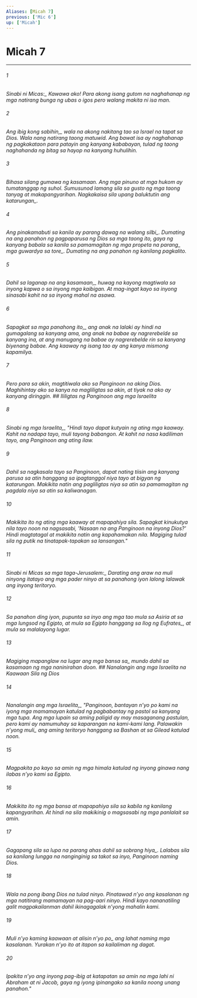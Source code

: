 ```yaml
---
Aliases: [Micah 7]
previous: ['Mic 6']
up: ['Micah']
---
```

# Micah 7

***






















###### 1 










<i class="trans-change">Sinabi ni Micas:_ Kawawa ako! Para akong isang gutom na naghahanap ng mga natirang bunga ng ubas o igos pero walang makita ni isa man. 





















###### 2 










<i class="trans-change">Ang ibig kong sabihin,_ wala na akong nakitang tao sa Israel na tapat sa Dios. Wala nang natirang taong matuwid. Ang bawat isa ay naghahanap ng pagkakataon para patayin ang kanyang kababayan, tulad ng taong naghahanda ng bitag sa hayop na kanyang huhulihin. 





















###### 3 










Bihasa silang gumawa ng kasamaan. Ang mga pinuno at mga hukom ay tumatanggap ng suhol. Sumusunod lamang sila sa gusto ng mga taong tanyag at makapangyarihan. Nagkakaisa sila <i class="trans-change">upang baluktutin ang katarungan_. 





















###### 4 










Ang pinakamabuti sa kanila ay parang dawag <i class="trans-change">na walang silbi_. Dumating na ang panahon ng pagpaparusa ng Dios sa mga taong ito, gaya ng kanyang babala sa kanila sa pamamagitan ng <i class="trans-change">mga propeta na parang_ mga guwardya <i class="trans-change">sa tore_. Dumating na ang panahon ng kanilang pagkalito. 





















###### 5 










<i class="trans-change">Dahil sa laganap na ang kasamaan,_ huwag na kayong magtiwala sa inyong kapwa o sa inyong mga kaibigan. At mag-ingat kayo sa inyong sinasabi kahit na sa inyong mahal na asawa. 





















###### 6 










Sapagkat <i class="trans-change">sa mga panahong ito,_ ang anak na lalaki ay hindi na gumagalang sa kanyang ama, ang anak na babae ay nagrerebelde sa kanyang ina, at ang manugang na babae ay nagrerebelde rin sa kanyang biyenang babae. Ang kaaway ng isang tao ay ang kanya mismong kapamilya. 





















###### 7 










Pero para sa akin, magtitiwala ako sa Panginoon na aking Dios. Maghihintay ako sa kanya na magliligtas sa akin, at tiyak na ako ay kanyang diringgin. ## Ililigtas ng Panginoon ang mga Israelita 





















###### 8 










<i class="trans-change">Sinabi ng mga Israelita,_ "Hindi tayo dapat kutyain ng ating mga kaaway. Kahit na nadapa tayo, muli tayong babangon. At kahit na nasa kadiliman tayo, ang Panginoon ang ating ilaw. 





















###### 9 










Dahil sa nagkasala tayo sa Panginoon, dapat nating tiisin ang kanyang parusa sa atin hanggang sa ipagtanggol niya tayo at bigyan ng katarungan. Makikita natin ang pagliligtas niya sa atin sa pamamagitan ng pagdala niya sa atin sa kaliwanagan. 





















###### 10 










Makikita ito ng ating mga kaaway at mapapahiya sila. Sapagkat kinukutya nila tayo noon na nagsasabi, 'Nasaan na ang Panginoon na inyong Dios?' Hindi magtatagal at makikita natin ang kapahamakan nila. Magiging tulad sila ng putik na tinatapak-tapakan sa lansangan." 





















###### 11 










<i class="trans-change">Sinabi ni Micas sa mga taga-Jerusalem:_ Darating ang araw na muli ninyong itatayo ang mga pader ninyo at sa panahong iyon lalong lalawak ang inyong teritoryo. 





















###### 12 










Sa panahon ding iyon, pupunta sa inyo ang mga tao mula sa Asiria at sa mga lungsod ng Egipto, at mula sa Egipto hanggang sa Ilog <i class="trans-change">ng Eufrates_, at mula sa malalayong lugar. 





















###### 13 










Magiging mapanglaw na lugar ang <i class="trans-change">mga bansa sa_ mundo dahil sa kasamaan ng mga naninirahan doon. ## Nanalangin ang mga Israelita na Kaawaan Sila ng Dios 





















###### 14 










<i class="trans-change">Nanalangin ang mga Israelita,_ "Panginoon, bantayan nʼyo po kami na iyong mga mamamayan katulad ng pagbabantay ng pastol sa kanyang mga tupa. Ang mga lupain sa aming paligid ay may masaganang pastulan, pero kami ay namumuhay sa kaparangan na kami-kami lang. Palawakin nʼyong <i class="trans-change">muli_ ang aming teritoryo hanggang sa Bashan at sa Gilead katulad noon. 





















###### 15 










Magpakita po kayo sa amin ng mga himala katulad ng inyong ginawa nang ilabas nʼyo kami sa Egipto. 





















###### 16 










Makikita ito ng mga bansa at mapapahiya sila sa kabila ng kanilang kapangyarihan. At hindi na sila makikinig o magsasabi ng mga panlalait sa amin. 





















###### 17 










Gagapang sila sa lupa na parang ahas <i class="trans-change">dahil sa sobrang hiya_. Lalabas sila sa kanilang lungga na nanginginig sa takot sa inyo, Panginoon naming Dios. 





















###### 18 










Wala na pong ibang Dios na tulad ninyo. Pinatawad nʼyo ang kasalanan ng mga natitirang mamamayan na pag-aari ninyo. Hindi kayo nananatiling galit magpakailanman dahil ikinagagalak nʼyong mahalin kami. 





















###### 19 










Muli nʼyo kaming kaawaan at <i class="trans-change">alisin nʼyo po_ ang lahat naming mga kasalanan. Yurakan nʼyo ito at itapon sa kailaliman ng dagat. 





















###### 20 










Ipakita nʼyo ang inyong pag-ibig at katapatan sa amin na mga lahi ni Abraham at ni Jacob, gaya ng iyong ipinangako sa kanila noong unang panahon."
